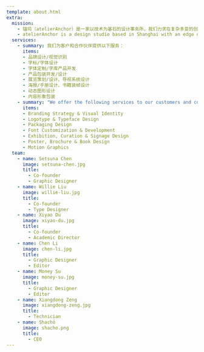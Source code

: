 ```yaml
---
template: about.html
extra:
  mission:
    - 锚坞（atelierAnchor）是一家以技术为基石的设计事务所，我们力求在复杂多变的创意行业里，为客户提供绝妙的想法和可靠的执行。在平面、字体、动效等领域的丰富经验促使我们时刻关注最前沿的技术动态，并广泛运用在展览、艺术、研究、出版和商业项目中。我们关注跨学科跨文化的设计实践，倡导建设聚焦新技术新思想的多元创意社区。
    - atelierAnchor is a design studio based in Shanghai with an edge on crafts and technology. We aim to provide stunning ideas and reliable execution for our clients in the ever-changing creative scenes. Our extensive experience in graphic design, typeface development and motion graphics has sharpened our sensitivity to state-of-the-art technologies in the creative industry. We advocate an interdisciplinary and cross-cultural approach to design, and devote ourselves to building a diverse, forward-looking community with experimental thoughts and a keen interest in new technologies.
  services:
    - summary: 我们为客户和合作伙伴提供以下服务：
      items:
      - 品牌设计/视觉识别
      - 字标/字体设计
      - 字体定制/字库产品开发
      - 产品包装开发/设计
      - 展览策划/设计、导视系统设计
      - 海报/手册设计、书籍装帧设计
      - 动态图形设计
      - 内容形象包装
    - summary: "We offer the following services to our customers and collaborators:"
      items:
      - Branding Strategy & Visual Identity
      - Logotype & Typeface Design 
      - Packaging Design
      - Font Customization & Development
      - Exhibition, Curation & Signage Design
      - Poster, Brochure & Book Design
      - Motion Graphics
  team:
    - name: Setsuna Chen
      image: setsuna-chen.jpg
      title:
        - Co-founder
        - Graphic Designer
    - name: Willie Liu
      image: willie-liu.jpg
      title:
        - Co-founder
        - Type Designer
    - name: Xiyao Du
      image: xiyao-du.jpg
      title:
        - Co-founder
        - Academic Director
    - name: Chen Li
      image: chen-li.jpg
      title:
        - Graphic Designer
        - Editor
    - name: Money Su
      image: money-su.jpg
      title:
        - Graphic Designer
        - Editor
    - name: Xiangdong Zeng
      image: xiangdong-zeng.jpg
      title:
        - Technician
    - name: Shachō
      image: shacho.png
      title:
        - CEO
---
```

